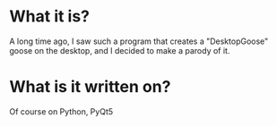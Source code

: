 # What it is?

A long time ago, I saw such a program that creates a "DesktopGoose" goose on the desktop, and I decided to make a parody of it.

# What is it written on?

Of course on Python, PyQt5
